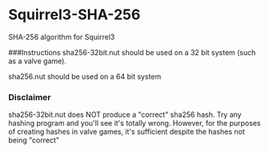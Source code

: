 # Squirrel3-SHA-256
SHA-256 algorithm for Squirrel3

###Instructions
sha256-32bit.nut should be used on a 32 bit system (such as a valve game).

sha256.nut should be used on a 64 bit system

### Disclaimer
sha256-32bit.nut does NOT produce a "correct" sha256 hash. Try any hashing program and you'll see it's totally wrong. However, for the purposes of creating hashes in valve games, it's sufficient despite the hashes not being "correct"
